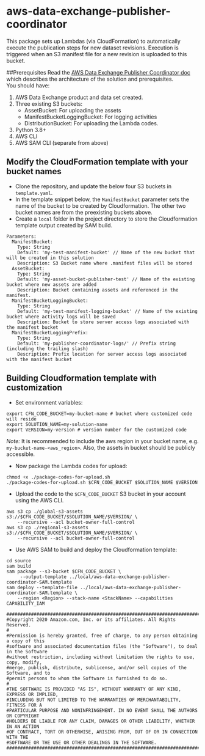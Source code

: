 # aws-data-exchange-publisher-coordinator
This package sets up Lambdas (via CloudFormation) to automatically execute the publication steps for new dataset revisions. Execution is triggered when an S3 manifest file for a new revision is uploaded to this bucket. 

##Prerequisites
Read the [AWS Data Exchange Publisher Coordinator doc](https://docs.aws.amazon.com/solutions/latest/aws-data-exchange-publisher-coordinator/automated-deployment.html) which describes the architecture of the solution and prerequisites.  
You should have:
1. AWS Data Exchange product and data set created.
2. Three existing S3 buckets: 
    * AssetBucket: For uploading the assets
    * ManifestBucketLoggingBucket: For logging activities
    * DistributionBucket: For uploading the Lambda codes.
3. Python 3.8+
4. AWS CLI
4. AWS SAM CLI (separate from above)

## Modify the CloudFormation template with your bucket names
* Clone the repository, and update the below four S3 buckets in `template.yaml`.
* In the template snippet below, the `ManifestBucket` parameter sets the name of the bucket to be created by Cloudformation. The other two bucket names are from the preexisting buckets above. 
* Create a `local` folder in the project directory to store the Cloudformation template output created by SAM build.

```
Parameters:
  ManifestBucket:
    Type: String
    Default: 'my-test-manifest-bucket' // Name of the new bucket that will be created in this solution
    Description: S3 Bucket name where .manifest files will be stored
  AssetBucket:
    Type: String
    Default: 'my-asset-bucket-publisher-test' // Name of the existing bucket where new assets are added 
    Description: Bucket containing assets and referenced in the manifest.  
  ManifestBucketLoggingBucket:
    Type: String
    Default: 'my-test-manifest-logging-bucket' // Name of the existing bucket where activity logs will be saved
    Description: Bucket to store server access logs associated with the manifest bucket
  ManifestBucketLoggingPrefix:
    Type: String
    Default: 'my-publisher-coordinator-logs/' // Prefix string (including the trailing slash)
    Description: Prefix location for server access logs associated with the manifest bucket
```


## Building Cloudformation template with customization
* Set environment variables:
```
export CFN_CODE_BUCKET=my-bucket-name # bucket where customized code will reside
export SOLUTION_NAME=my-solution-name
export VERSION=my-version # version number for the customized code
```
_Note:_ It is recommended to include the aws region in your bucket name, e.g. `my-bucket-name-<aws_region>`. Also, the assets in bucket should be publicly accessible.

* Now package the Lambda codes for upload:
```
chmod +x ./package-codes-for-upload.sh
./package-codes-for-upload.sh $CFN_CODE_BUCKET $SOLUTION_NAME $VERSION
```

* Upload the code to the `$CFN_CODE_BUCKET` S3 bucket in your account using the AWS CLI.
```
aws s3 cp ./global-s3-assets s3://$CFN_CODE_BUCKET/$SOLUTION_NAME/$VERSION/ \
    --recursive --acl bucket-owner-full-control
aws s3 cp ./regional-s3-assets s3://$CFN_CODE_BUCKET/$SOLUTION_NAME/$VERSION/ \
    --recursive --acl bucket-owner-full-control
```

* Use AWS SAM to build and deploy the Cloudformation template: 
```
cd source
sam build
sam package --s3-bucket $CFN_CODE_BUCKET \
     --output-template ../local/aws-data-exchange-publisher-coordinator-SAM.template
sam deploy --template-file ../local/aws-data-exchange-publisher-coordinator-SAM.template \
    --region <Region> --stack-name <StackName> --capabilities CAPABILITY_IAM
```

```
##############################################################################
#Copyright 2020 Amazon.com, Inc. or its affiliates. All Rights Reserved.
#
#Permission is hereby granted, free of charge, to any person obtaining a copy of this
#software and associated documentation files (the "Software"), to deal in the Software
#without restriction, including without limitation the rights to use, copy, modify,
#merge, publish, distribute, sublicense, and/or sell copies of the Software, and to
#permit persons to whom the Software is furnished to do so.
#
#THE SOFTWARE IS PROVIDED "AS IS", WITHOUT WARRANTY OF ANY KIND, EXPRESS OR IMPLIED,
#INCLUDING BUT NOT LIMITED TO THE WARRANTIES OF MERCHANTABILITY, FITNESS FOR A
#PARTICULAR PURPOSE AND NONINFRINGEMENT. IN NO EVENT SHALL THE AUTHORS OR COPYRIGHT
#HOLDERS BE LIABLE FOR ANY CLAIM, DAMAGES OR OTHER LIABILITY, WHETHER IN AN ACTION
#OF CONTRACT, TORT OR OTHERWISE, ARISING FROM, OUT OF OR IN CONNECTION WITH THE
#SOFTWARE OR THE USE OR OTHER DEALINGS IN THE SOFTWARE.                         
##############################################################################
